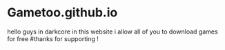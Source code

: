 # Gametoo.github.io


hello guys in darkcore in this website i allow all of you to download games for free
#thanks for supporting !
